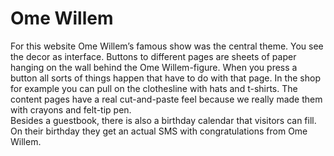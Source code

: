 <!--
  id: 2243
  slug: ome-willem
  type: fortpolio
  excerpt: <p>Interaction design, graphic design and development for the Ome Willem website.</p>
  categories: JavaScript, HTML/CSS, Flash, backend
  tags: CMS, HTML, XML, graphic design, ActionScript, Flash, illustration, interaction design, concept
  clients: Ome Willem
  collaboration: 
  prizes: 
  thumbnail: omeWillemLoop.gif
  image: omewillem1.jpg
  images: omewillem3.jpg, omewillem.jpg, omewillem0.jpg, omewillem1.jpg, omewillem2.jpg
  inCv: true
  inPortfolio: true
  dateFrom: 2005-05-01
  dateTo: 2005-07-01
-->

# Ome Willem

<p>For this website Ome Willem&#8217;s famous show was the central theme. You see the decor as interface. Buttons to different pages are sheets of paper hanging on the wall behind the Ome Willem-figure. When you press a button all sorts of things happen that have to do with that page. In the shop for example you can pull on the clothesline with hats and t-shirts. The content pages have a real cut-and-paste feel because we really made them with crayons and felt-tip pen.<br />
Besides a guestbook, there is also a birthday calendar that visitors can fill. On their birthday they get an actual SMS with congratulations from Ome Willem.</p>